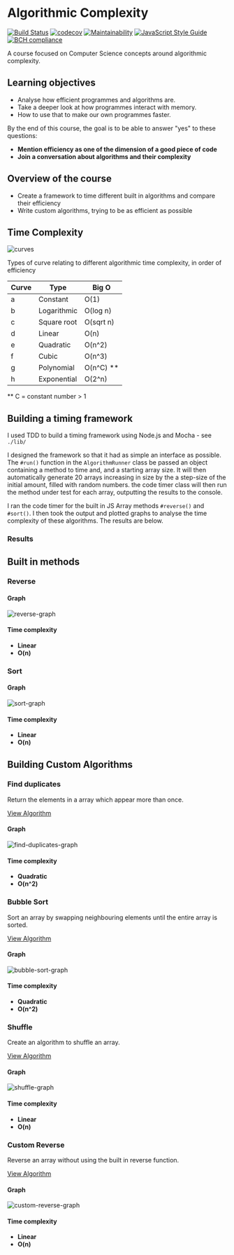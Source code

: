 Algorithmic Complexity
======================

[![Build Status](https://travis-ci.com/AJ8GH/algorithmic-complexity.svg?branch=main)](https://travis-ci.com/AJ8GH/algorithmic-complexity) [![codecov](https://codecov.io/gh/AJ8GH/algorithmic-complexity/branch/main/graph/badge.svg?token=NIRGH88CMT)](https://codecov.io/gh/AJ8GH/algorithmic-complexity) [![Maintainability](https://api.codeclimate.com/v1/badges/632627257c17ccb5d748/maintainability)](https://codeclimate.com/github/AJ8GH/algorithmic-complexity/maintainability) [![JavaScript Style Guide](https://img.shields.io/badge/code_style-standard-brightgreen.svg)](https://standardjs.com) [![BCH compliance](https://bettercodehub.com/edge/badge/AJ8GH/algorithmic-complexity?branch=main)](https://bettercodehub.com/)


A course focused on Computer Science concepts around algorithmic complexity.

## Learning objectives

* Analyse how efficient programmes and algorithms are.
* Take a deeper look at how programmes interact with memory.
* How to use that to make our own programmes faster.


By the end of this course, the goal is to be able to answer "yes" to these questions:

* **Mention efficiency as one of the dimension of a good piece of code**
* **Join a conversation about algorithms and their complexity**

## Overview of the course

* Create a framework to time different built in algorithms and compare their efficiency
* Write custom algorithms, trying to be as efficient as possible

## Time Complexity

![curves](images/curves.png)

Types of curve relating to different algorithmic time complexity, in order of efficiency

Curve | Type         | Big O
------|--------------|------
a     | Constant     | O(1)
b     | Logarithmic  | O(log n)
c     | Square root  | O(sqrt n)
d     | Linear       | O(n)
e     | Quadratic    | O(n^2)
f     | Cubic        | O(n^3)
g     | Polynomial   | O(n^C) **
h     | Exponential  | O(2^n)

** C = constant number > 1

## Building a timing framework

I used TDD to build a timing framework using Node.js and Mocha - see `./lib/`

I designed the framework so that it had as simple an interface as possible. The `#run()` function in the `AlgorithmRunner` class be passed an object containing a method to time and, and a starting array size. It will then automatically generate 20 arrays increasing in size by the a step-size of the initial amount, filled with random numbers. the code timer class will then run the method under test for each array, outputting the results to the console.

I ran the code timer for the built in JS Array methods `#reverse()` and `#sort()`. I then took the output and plotted graphs to analyse the time complexity of these algorithms. The results are below.


### Results

## Built in methods

### Reverse

#### Graph

![reverse-graph](images/reverse-graph.png)

#### Time complexity
* **Linear**
* **O(n)**

### Sort

#### Graph
![sort-graph](images/sort-graph.png)

#### Time complexity
* **Linear**
* **O(n)**

## Building Custom Algorithms

### Find duplicates

Return the elements in a array which appear more than once.

[View Algorithm](https://github.com/AJ8GH/algorithmic-complexity/blob/main/algorithms/lib/findDuplicates.js)

#### Graph
![find-duplicates-graph](images/find-duplicates-graph.png)

#### Time complexity
* **Quadratic**
* **O(n^2)**

### Bubble Sort

Sort an array by swapping neighbouring elements until the entire array is sorted.

[View Algorithm](https://github.com/AJ8GH/algorithmic-complexity/blob/main/algorithms/lib/bubbleSort.js)

#### Graph
![bubble-sort-graph](images/bubble-sort-graph.png)

#### Time complexity
* **Quadratic**
* **O(n^2)**

### Shuffle

Create an algorithm to shuffle an array.

[View Algorithm](https://github.com/AJ8GH/algorithmic-complexity/blob/main/algorithms/lib/shuffle.js)

#### Graph

![shuffle-graph](images/shuffle-graph.png)

#### Time complexity
* **Linear**
* **O(n)**

### Custom Reverse

Reverse an array without using the built in reverse function.

[View Algorithm](https://github.com/AJ8GH/algorithmic-complexity/blob/main/algorithms/lib/reverse.js)

#### Graph
![custom-reverse-graph](images/custom-reverse-graph.png)

#### Time complexity
* **Linear**
* **O(n)**
